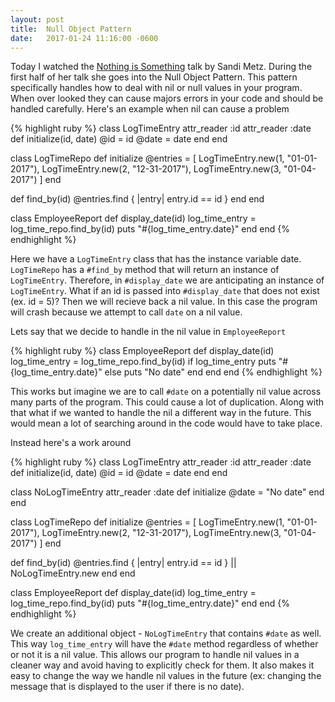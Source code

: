 ```yaml
---
layout: post
title:  Null Object Pattern
date:   2017-01-24 11:16:00 -0600
---
```

Today I watched the [Nothing is Something](https://www.youtube.com/watch?v=OMPfEXIlTVE) talk by Sandi Metz. During the first half of her talk she goes into the Null Object Pattern. This pattern specifically handles how to deal with nil or null values in your program. When over looked they can cause majors errors in your code and should be handled carefully. Here's an example when nil can cause a problem 

{% highlight ruby %}
class LogTimeEntry
  attr_reader :id
  attr_reader :date
  def initialize(id, date)
    @id = id
    @date = date
  end
end

class LogTimeRepo
  def initialize
    @entries = 
      [ 
        LogTimeEntry.new(1, "01-01-2017"), 
        LogTimeEntry.new(2, "12-31-2017"), 
        LogTimeEntry.new(3, "01-04-2017") 
      ]
  end 

  def find_by(id)
   @entries.find { |entry| entry.id == id }
  end
end

class EmployeeReport
  def display_date(id)
    log_time_entry = log_time_repo.find_by(id)
    puts "#{log_time_entry.date}"
  end 
end
{% endhighlight %}

Here we have a `LogTimeEntry` class that has the instance variable date. `LogTimeRepo` has a `#find_by` method that  will return an instance of `LogTimeEntry`. Therefore, in `#display_date` we are anticipating an instance of `LogTimeEntry`. What if an id is passed into `#display_date` that does not exist (ex. id = 5)? Then we will recieve back a nil value. In this case the program will crash because we attempt to call `date` on a nil value. 

Lets say that we decide to handle in the nil value in `EmployeeReport`

{% highlight ruby %}
class EmployeeReport
  def display_date(id)
    log_time_entry = log_time_repo.find_by(id)
    if log_time_entry
      puts "#{log_time_entry.date}"
    else
      puts "No date"
    end
  end 
end
{% endhighlight %}

This works but imagine we are to call `#date` on a potentially nil value across many parts of the program. This could cause a lot of duplication. Along with that what if we wanted to handle the nil a different way in the future. This would mean a lot of searching around in the code would have to take place. 

Instead here's a work around

{% highlight ruby %}
class LogTimeEntry
  attr_reader :id
  attr_reader :date
  def initialize(id, date)
    @id = id
    @date = date
  end
end

class NoLogTimeEntry
  attr_reader :date
  def initialize
    @date = "No date"
  end
end

class LogTimeRepo
  def initialize
    @entries = 
      [ 
        LogTimeEntry.new(1, "01-01-2017"), 
        LogTimeEntry.new(2, "12-31-2017"), 
        LogTimeEntry.new(3, "01-04-2017") 
      ]
  end 

  def find_by(id)
    @entries.find { |entry| entry.id == id } || NoLogTimeEntry.new
  end
end

class EmployeeReport
  def display_date(id)
    log_time_entry = log_time_repo.find_by(id)
    puts "#{log_time_entry.date}"
  end 
end
{% endhighlight %}

We create an additional object - `NoLogTimeEntry` that contains `#date` as well. This way `log_time_entry` will have the `#date` method regardless of whether or not it is a nil value. This allows our program to handle nil values in a cleaner way and avoid having to explicitly check for them. It also makes it easy to change the way we handle nil values in the future (ex: changing the message that is displayed to the user if there is no date).
